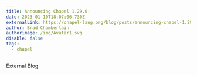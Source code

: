 ```yaml
---
title: Announcing Chapel 1.29.0!
date: 2023-01-10T18:07:06.730Z
externalLink: https://chapel-lang.org/blog/posts/announcing-chapel-1.29/
author: Brad Chamberlain
authorimage: /img/Avatar1.svg
disable: false
tags:
  - chapel
---
```

 External Blog